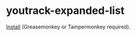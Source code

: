 # youtrack-expanded-list

[Install](https://raw.githubusercontent.com/extempl/youtrack-expanded-list/master/yt-expanded-list.user.js) (Greasemonkey or Tampermonkey required).
